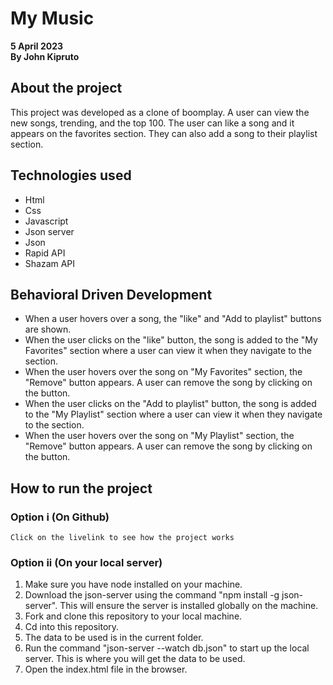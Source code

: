 # My Music

**5 April 2023**\
**By John Kipruto**

## About the project

This project was developed as a clone of boomplay.
A user can view the new songs, trending, and the top 100. The user can like a song and it appears on the favorites section. They can also add a song to their playlist section.

## Technologies used

* Html
* Css
* Javascript
* Json server
* Json
* Rapid API
* Shazam API

## Behavioral Driven Development

* When a user hovers over a song, the "like" and "Add to playlist" buttons are shown.
* When the user clicks on the "like" button, the song is added to the "My Favorites" section where a user can view it when they navigate to the section.
* When the user hovers over the song on "My Favorites" section, the "Remove" button appears. A user can remove the song by clicking on the button.
* When the user clicks on the "Add to playlist" button, the song is added to the "My Playlist" section where a user can view it when they navigate to the section.
* When the user hovers over the song on "My Playlist" section, the "Remove" button appears. A user can remove the song by clicking on the button.

## How to run the project

### Option i (On Github)

    Click on the livelink to see how the project works

### Option ii (On your local server)

1. Make sure you have node installed on your machine.
2. Download the json-server using the command "npm install -g json-server". This will ensure the server is installed globally on the machine.
3. Fork and clone this repository to your local machine.
4. Cd into this repository.
5. The data to be used is in the current folder.
6. Run the command "json-server --watch db.json" to start up the local server. This is where you will get the data to be used.
7. Open the index.html file in the browser.
